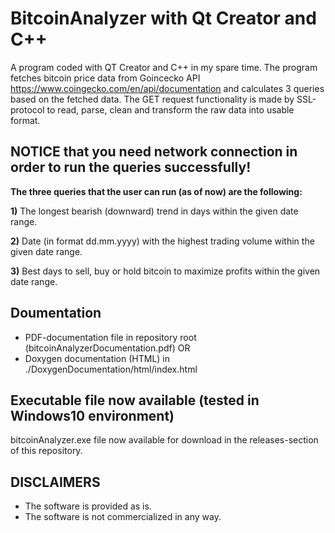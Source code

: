 # BitcoinAnalyzer with Qt Creator and C++

A program coded with QT Creator and C++ in my spare time. The program fetches bitcoin price data from Goincecko API https://www.coingecko.com/en/api/documentation
and calculates 3 queries based on the fetched data. The GET request functionality is made by SSL-protocol to read, parse, clean and transform the raw data into usable
format.

<h2>NOTICE that you need network connection in order to run the queries successfully!</h2>

<b>The three queries that the user can run (as of now) are the following: </b>

<b>1)</b> The longest bearish (downward) trend in days within the given date range.

<b>2)</b> Date (in format dd.mm.yyyy) with the highest trading volume within the given date range.

<b>3)</b> Best days to sell, buy or hold bitcoin to maximize profits within the given date range. 

## Doumentation

- PDF-documentation file in repository root (bitcoinAnalyzerDocumentation.pdf) OR
- Doxygen documentation (HTML) in ./DoxygenDocumentation/html/index.html

## Executable file now available (tested in Windows10 environment)
bitcoinAnalyzer.exe file now available for download in the releases-section of this repository.

## DISCLAIMERS
* The software is provided as is.
* The software is not commercialized in any way.
